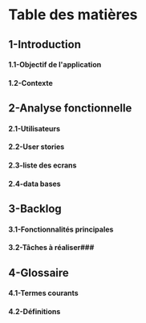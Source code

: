 # Table des matières #

## 1-Introduction ##

#### 1.1-Objectif de l'application ####
#### 1.2-Contexte ###



## 2-Analyse fonctionnelle ##
#### 2.1-Utilisateurs   ####
#### 2.2-User stories  ####
#### 2.3-liste des ecrans   ####
#### 2.4-data bases   ####

## 3-Backlog ##

#### 3.1-Fonctionnalités principales  ####
#### 3.2-Tâches à réaliser###


## 4-Glossaire ##

#### 4.1-Termes courants ####
#### 4.2-Définitions  ####
